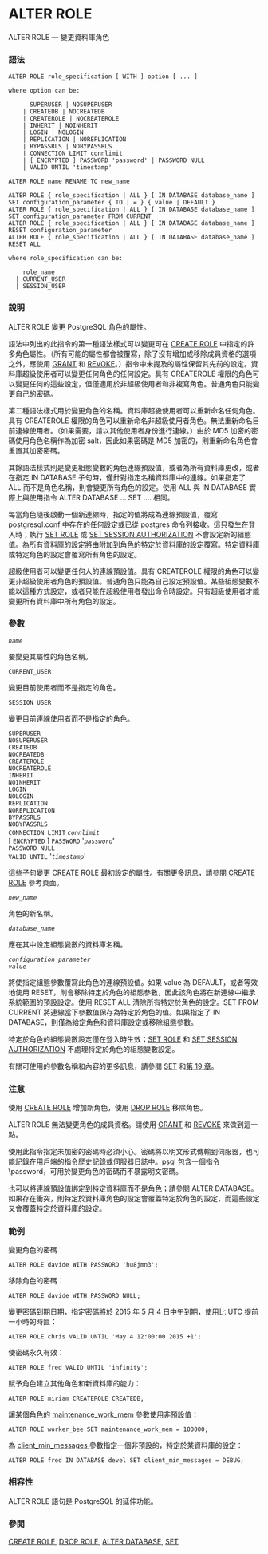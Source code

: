 # ALTER ROLE

ALTER ROLE — 變更資料庫角色

### 語法

```
ALTER ROLE role_specification [ WITH ] option [ ... ]

where option can be:

      SUPERUSER | NOSUPERUSER
    | CREATEDB | NOCREATEDB
    | CREATEROLE | NOCREATEROLE
    | INHERIT | NOINHERIT
    | LOGIN | NOLOGIN
    | REPLICATION | NOREPLICATION
    | BYPASSRLS | NOBYPASSRLS
    | CONNECTION LIMIT connlimit
    | [ ENCRYPTED ] PASSWORD 'password' | PASSWORD NULL
    | VALID UNTIL 'timestamp'

ALTER ROLE name RENAME TO new_name

ALTER ROLE { role_specification | ALL } [ IN DATABASE database_name ] SET configuration_parameter { TO | = } { value | DEFAULT }
ALTER ROLE { role_specification | ALL } [ IN DATABASE database_name ] SET configuration_parameter FROM CURRENT
ALTER ROLE { role_specification | ALL } [ IN DATABASE database_name ] RESET configuration_parameter
ALTER ROLE { role_specification | ALL } [ IN DATABASE database_name ] RESET ALL

where role_specification can be:

    role_name
  | CURRENT_USER
  | SESSION_USER
```

### 說明

ALTER ROLE 變更 PostgreSQL 角色的屬性。

語法中列出的此指令的第一種語法樣式可以變更可在 [CREATE ROLE](create-role.md) 中指定的許多角色屬性。（所有可能的屬性都會被覆寫，除了沒有增加或移除成員資格的選項之外，應使用 [GRANT](grant.md) 和 [REVOKE](revoke.md)。）指令中未提及的屬性保留其先前的設定。資料庫超級使用者可以變更任何角色的任何設定。具有 CREATEROLE 權限的角色可以變更任何的這些設定，但僅適用於非超級使用者和非複寫角色。普通角色只能變更自己的密碼。

第二種語法樣式用於變更角色的名稱。資料庫超級使用者可以重新命名任何角色。具有 CREATEROLE 權限的角色可以重新命名非超級使用者角色。無法重新命名目前連線使用者。（如果需要，請以其他使用者身份進行連線。）由於 MD5 加密的密碼使用角色名稱作為加密 salt，因此如果密碼是 MD5 加密的，則重新命名角色會重置其加密密碼。

其餘語法樣式則是變更組態變數的角色連線預設值，或者為所有資料庫更改，或者在指定 IN DATABASE 子句時，僅針對指定名稱資料庫中的連線。如果指定了 ALL 而不是角色名稱，則會變更所有角色的設定。使用 ALL 與 IN DATABASE 實際上與使用指令 ALTER DATABASE ... SET .... 相同。

每當角色隨後啟動一個新連線時，指定的值將成為連線預設值，覆寫 postgresql.conf 中存在的任何設定或已從 postgres 命令列接收。這只發生在登入時；執行 [SET ROLE](set-role.md) 或 [SET SESSION AUTHORIZATION](set-session-authorization.md) 不會設定新的組態值。為所有資料庫的設定將由附加到角色的特定於資料庫的設定覆寫。特定資料庫或特定角色的設定會覆寫所有角色的設定。

超級使用者可以變更任何人的連線預設值。具有 CREATEROLE 權限的角色可以變更非超級使用者角色的預設值。普通角色只能為自己設定預設值。某些組態變數不能以這種方式設定，或者只能在超級使用者發出命令時設定。只有超級使用者才能變更所有資料庫中所有角色的設定。

### 參數

_`name`_

要變更其屬性的角色名稱。

`CURRENT_USER`

變更目前使用者而不是指定的角色。

`SESSION_USER`

變更目前連線使用者而不是指定的角色。

`SUPERUSER`\
`NOSUPERUSER`\
`CREATEDB`\
`NOCREATEDB`\
`CREATEROLE`\
`NOCREATEROLE`\
`INHERIT`\
`NOINHERIT`\
`LOGIN`\
`NOLOGIN`\
`REPLICATION`\
`NOREPLICATION`\
`BYPASSRLS`\
`NOBYPASSRLS`\
`CONNECTION LIMIT` _`connlimit`_\
\[ `ENCRYPTED` ] `PASSWORD` '_`password`_'\
`PASSWORD NULL`\
`VALID UNTIL` '_`timestamp`_'

這些子句變更 CREATE ROLE 最初設定的屬性。有關更多訊息，請參閱 [CREATE ROLE](create-role.md) 參考頁面。

_`new_name`_

角色的新名稱。

_`database_name`_

應在其中設定組態變數的資料庫名稱。

_`configuration_parameter`_\
_`value`_

將使指定組態參數覆寫此角色的連線預設值。如果 value 為 DEFAULT，或者等效地使用 RESET，則會移除特定於角色的組態參數，因此該角色將在新連線中繼承系統範圍的預設設定。使用 RESET ALL 清除所有特定於角色的設定。SET FROM CURRENT 將連線當下參數值保存為特定於角色的值。如果指定了 IN DATABASE，則僅為給定角色和資料庫設定或移除組態參數。

特定於角色的組態變數設定僅在登入時生效；[SET ROLE](set-role.md) 和 [SET SESSION AUTHORIZATION](set-session-authorization.md) 不處理特定於角色的組態變數設定。

有關可使用的參數名稱和內容的更多訊息，請參閱 [SET](set.md) 和[第 19 章](../../server-administration/server-configuration/)。

### 注意

使用 [CREATE ROLE](create-role.md) 增加新角色，使用 [DROP ROLE](drop-role.md) 移除角色。

ALTER ROLE 無法變更角色的成員資格。請使用 [GRANT](grant.md) 和 [REVOKE](revoke.md) 來做到這一點。

使用此指令指定未加密的密碼時必須小心。密碼將以明文形式傳輸到伺服器，也可能記錄在用戶端的指令歷史記錄或伺服器日誌中。psql 包含一個指令 \password，可用於變更角色的密碼而不暴露明文密碼。

也可以將連線預設值綁定到特定資料庫而不是角色；請參閱 ALTER DATABASE。 如果存在衝突，則特定於資料庫角色的設定會覆蓋特定於角色的設定，而這些設定又會覆蓋特定於資料庫的設定。

### 範例

變更角色的密碼：

```
ALTER ROLE davide WITH PASSWORD 'hu8jmn3';
```

移除角色的密碼：

```
ALTER ROLE davide WITH PASSWORD NULL;
```

變更密碼到期日期，指定密碼將於 2015 年 5 月 4 日中午到期，使用比 UTC 提前一小時的時區：

```
ALTER ROLE chris VALID UNTIL 'May 4 12:00:00 2015 +1';
```

使密碼永久有效：

```
ALTER ROLE fred VALID UNTIL 'infinity';
```

賦予角色建立其他角色和新資料庫的能力：

```
ALTER ROLE miriam CREATEROLE CREATEDB;
```

讓某個角色的 [maintenance\_work\_mem](../../server-administration/server-configuration/resource-consumption.md#19-4-1) 參數使用非預設值：

```
ALTER ROLE worker_bee SET maintenance_work_mem = 100000;
```

為 [client\_min\_messages ](../../server-administration/server-configuration/error-reporting-and-logging.md#client\_min\_messages-enum)參數指定一個非預設的，特定於某資料庫的設定：

```
ALTER ROLE fred IN DATABASE devel SET client_min_messages = DEBUG;
```

### 相容性

ALTER ROLE 語句是 PostgreSQL 的延伸功能。

### 參閱

[CREATE ROLE](create-role.md), [DROP ROLE](drop-role.md), [ALTER DATABASE](alter-database.md), [SET](set.md)
